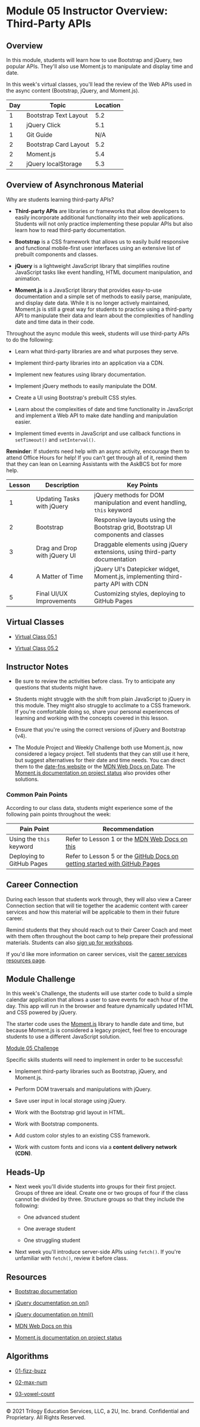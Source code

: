# Module 05 Instructor Overview: Third-Party APIs

## Overview

In this module, students will learn how to use Bootstrap and jQuery, two popular APIs. They'll also use Moment.js to manipulate and display time and date.

In this week's virtual classes, you'll lead the review of the Web APIs used in the async content (Bootstrap, jQuery, and Moment.js).

| Day  | Topic                  | Location |
| ---  | ---                    | ---      |
| 1    | Bootstrap Text Layout  | 5.2      |
| 1    | jQuery Click           | 5.1      |
| 1    | Git Guide              | N/A      |
| 2    | Bootstrap Card Layout  | 5.2      |
| 2    | Moment.js              | 5.4      |
| 2    | jQuery localStorage    | 5.3      |

## Overview of Asynchronous Material 

Why are students learning third-party APIs?

* **Third-party APIs** are libraries or frameworks that allow developers to easily incorporate additional functionality into their web applications. Students will not only practice implementing these popular APIs but also learn how to read third-party documentation.

* **Bootstrap** is a CSS framework that allows us to easily build responsive and functional mobile-first user interfaces using an extensive list of prebuilt components and classes. 

* **jQuery** is a lightweight JavaScript library that simplifies routine JavaScript tasks like event handling, HTML document manipulation, and animation.

* **Moment.js** is a JavaScript library that provides easy-to-use documentation and a simple set of methods to easily parse, manipulate, and display date data. While it is no longer actively maintained, Moment.js is still a great way for students to practice using a third-party API to manipulate their data and learn about the complexities of handling date and time data in their code.  

Throughout the async module this week, students will use third-party APIs to do the following:

* Learn what third-party libraries are and what purposes they serve.

* Implement third-party libraries into an application via a CDN.

* Implement new features using library documentation.

* Implement jQuery methods to easily manipulate the DOM.

* Create a UI using Bootstrap's prebuilt CSS styles.

* Learn about the complexities of date and time functionality in JavaScript and implement a Web API to make date handling and manipulation easier.

* Implement timed events in JavaScript and use callback functions in `setTimeout()` and `setInterval()`.

**Reminder**: If students need help with an async activity, encourage them to attend Office Hours for help! If you can’t get through all of it, remind them that they can lean on Learning Assistants with the AskBCS bot for more help.

| Lesson           | Description                    | Key Points                                                                      |
| ---              | ---                            | ---                                                                             |
| 1                | Updating Tasks with jQuery     | jQuery methods for DOM manipulation and event handling, `this` keyword          |
| 2                | Bootstrap                      | Responsive layouts using the Bootstrap grid, Bootstrap UI components and classes              |   
| 3                | Drag and Drop with jQuery UI   | Draggable elements using jQuery extensions, using third-party documentation     | 
| 4                | A Matter of Time               | jQuery UI's Datepicker widget, Moment.js, implementing third-party API with CDN |
| 5                | Final UI/UX Improvements       | Customizing styles, deploying to GitHub Pages                                   |

## Virtual Classes

* [Virtual Class 05.1](./05.1-REQUIRED.md)

* [Virtual Class 05.2](./05.2-REQUIRED.md)

## Instructor Notes

* Be sure to review the activities before class. Try to anticipate any questions that students might have.

* Students might struggle with the shift from plain JavaScript to jQuery in this module. They might also struggle to acclimate to a CSS framework. If you're comfortable doing so, share your personal experiences of learning and working with the concepts covered in this lesson.

* Ensure that you're using the correct versions of jQuery and Bootstrap (v4).

* The Module Project and Weekly Challenge both use Moment.js, now considered a legacy project. Tell students that they can still use it here, but suggest alternatives for their date and time needs. You can direct them to the [date-fns website](https://date-fns.org/) or the [MDN Web Docs on Date](https://developer.mozilla.org/en-US/docs/Web/JavaScript/Reference/Global_Objects/Date). The [Moment.js documentation on project status](https://momentjs.com/docs/#/-project-status/) also provides other solutions. 

### Common Pain Points

According to our class data, students might experience some of the following pain points throughout the week:

| Pain Point                          | Recommendation                                                          |
| ---                                 | ---                  |
| Using the `this` keyword                  | Refer to Lesson 1 or the [MDN Web Docs on this](https://developer.mozilla.org/en-US/docs/Web/JavaScript/Reference/Operators/this) |
| Deploying to GitHub Pages          | Refer to Lesson 5 or the [GitHub Docs on getting started with GitHub Pages](https://docs.github.com/en/pages/getting-started-with-github-pages) |

## Career Connection

During each lesson that students work through, they will also view a Career Connection section that will tie together the academic content with career services and how this material will be applicable to them in their future career.

Remind students that they should reach out to their Career Coach and meet with them often throughout the boot camp to help prepare their professional materials. Students can also [sign up for workshops](https://careernetwork.2u.com/?utm_medium=Academics&utm_source=boot_camp).

If you'd like more information on career services, visit the [career services resources page](https://careernetwork.2u.com/?utm_medium=Academics&utm_source=boot_camp).

## Module Challenge

In this week's Challenge, the students will use starter code to build a simple calendar application that allows a user to save events for each hour of the day. This app will run in the browser and feature dynamically updated HTML and CSS powered by jQuery.

The starter code uses the [Moment.js](https://momentjs.com/) library to handle date and time, but because Moment.js is considered a legacy project, feel free to encourage students to use a different JavaScript solution.

[Module 05 Challenge](../../01-Class-Content/05-Third-Party-APIs/02-Challenge)

Specific skills students will need to implement in order to be successful:

* Implement third-party libraries such as Bootstrap, jQuery, and Moment.js.

* Perform DOM traversals and manipulations with jQuery.

* Save user input in local storage using jQuery.

* Work with the Bootstrap grid layout in HTML.

* Work with Bootstrap components.

* Add custom color styles to an existing CSS framework.

* Work with custom fonts and icons via a **content delivery network (CDN)**.

## Heads-Up

* Next week you'll divide students into groups for their first project. Groups of three are ideal. Create one or two groups of four if the class cannot be divided by three. Structure groups so that they include the following: 

  * One advanced student 
  
  * One average student
  
  * One struggling student

* Next week you'll introduce server-side APIs using `fetch()`. If you're unfamiliar with `fetch()`, review it before class.

## Resources

* [Bootstrap documentation](https://getbootstrap.com/docs/4.3/getting-started/introduction/)

* [jQuery documentation on on()](https://api.jquery.com/on/)

* [jQuery documentation on html()](https://api.jquery.com/html/)

* [MDN Web Docs on this](https://developer.mozilla.org/en-US/docs/Web/JavaScript/Reference/Operators/this)

* [Moment.js documentation on project status](https://momentjs.com/docs/)

## Algorithms

* [01-fizz-buzz](../../01-Class-Content/05-Third-Party-APIs/03-Algorithms/01-fizz-buzz)

* [02-max-num](../../01-Class-Content/05-Third-Party-APIs/03-Algorithms/02-max-num)

* [03-vowel-count](../../01-Class-Content/05-Third-Party-APIs/03-Algorithms/03-vowel-count)

---
© 2021 Trilogy Education Services, LLC, a 2U, Inc. brand. Confidential and Proprietary. All Rights Reserved.
